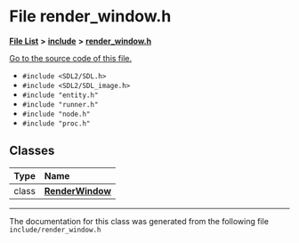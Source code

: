 
# File render\_window.h


[**File List**](files.md) **>** [**include**](dir_d44c64559bbebec7f509842c48db8b23.md) **>** [**render\_window.h**](render__window_8h.md)

[Go to the source code of this file.](render__window_8h_source.md)



* `#include <SDL2/SDL.h>`
* `#include <SDL2/SDL_image.h>`
* `#include "entity.h"`
* `#include "runner.h"`
* `#include "node.h"`
* `#include "proc.h"`










## Classes

| Type | Name |
| ---: | :--- |
| class | [**RenderWindow**](classRenderWindow.md) <br> |














------------------------------
The documentation for this class was generated from the following file `include/render_window.h`